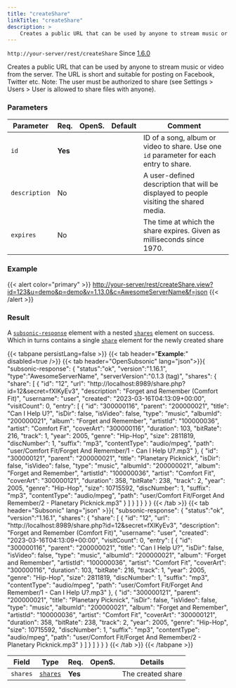 ```yaml
---
title: "createShare"
linkTitle: "createShare"
description: >
    Creates a public URL that can be used by anyone to stream music or video from the server.
---
```


`http://your-server/rest/createShare` Since [1.6.0](../../subsonic-versions)

Creates a public URL that can be used by anyone to stream music or video from the server. The URL is short and suitable for posting on Facebook, Twitter etc. Note: The user must be authorized to share (see Settings > Users > User is allowed to share files with anyone).

### Parameters

| Parameter | Req. | OpenS. | Default | Comment |
| --- | --- | --- | --- | --- |
| `id` | **Yes** |  |    | ID of a song, album or video to share. Use one `id` parameter for each entry to share. |
| `description` | No  | |      | A user-defined description that will be displayed to people visiting the shared media. |
| `expires` | No  |   |   | The time at which the share expires. Given as milliseconds since 1970. |

### Example

{{< alert color="primary" >}} <http://your-server/rest/createShare.view?id=123&u=demo&p=demo&v=1.13.0&c=AwesomeServerName&f=json> {{< /alert >}}

### Result

A [`subsonic-response`](../../responses/subsonic-response) element with a nested [`shares`](../../responses/shares) element on success. Which in turns contains a single [`share`](../../responses/share) element for the newly created share

{{< tabpane persistLang=false >}}
{{< tab header="**Example**:" disabled=true />}}
{{< tab header="OpenSubsonic" lang="json">}}{
  "subsonic-response": {
    "status":"ok",
    "version":"1.16.1",
    "type":"AwesomeServerName",
    "serverVersion":"0.1.3 (tag)",
    "shares": {
      "share": [
        {
            "id": "12",
            "url": "http://localhost:8989/share.php?id=12&secret=fXlKyEv3",
            "description": "Forget and Remember (Comfort Fit)",
            "username": "user",
            "created": "2023-03-16T04:13:09+00:00",
            "visitCount": 0,
            "entry": [
                {
                    "id": "300000116",
                    "parent": "200000021",
                    "title": "Can I Help U?",
                    "isDir": false,
                    "isVideo": false,
                    "type": "music",
                    "albumId": "200000021",
                    "album": "Forget and Remember",
                    "artistId": "100000036",
                    "artist": "Comfort Fit",
                    "coverArt": "300000116",
                    "duration": 103,
                    "bitRate": 216,
                    "track": 1,
                    "year": 2005,
                    "genre": "Hip-Hop",
                    "size": 2811819,
                    "discNumber": 1,
                    "suffix": "mp3",
                    "contentType": "audio/mpeg",
                    "path": "user/Comfort Fit/Forget And Remember/1 - Can I Help U?.mp3"
                },
                {
                    "id": "300000121",
                    "parent": "200000021",
                    "title": "Planetary Picknick",
                    "isDir": false,
                    "isVideo": false,
                    "type": "music",
                    "albumId": "200000021",
                    "album": "Forget and Remember",
                    "artistId": "100000036",
                    "artist": "Comfort Fit",
                    "coverArt": "300000121",
                    "duration": 358,
                    "bitRate": 238,
                    "track": 2,
                    "year": 2005,
                    "genre": "Hip-Hop",
                    "size": 10715592,
                    "discNumber": 1,
                    "suffix": "mp3",
                    "contentType": "audio/mpeg",
                    "path": "user/Comfort Fit/Forget And Remember/2 - Planetary Picknick.mp3"
                }
            ]
        }
      ]
    }
  }
}
{{< /tab >}}
{{< tab header="Subsonic" lang="json" >}}{
  "subsonic-response": {
    "status":"ok",
    "version":"1.16.1",
    "shares": {
      "share": [
        {
            "id": "12",
            "url": "http://localhost:8989/share.php?id=12&secret=fXlKyEv3",
            "description": "Forget and Remember (Comfort Fit)",
            "username": "user",
            "created": "2023-03-16T04:13:09+00:00",
            "visitCount": 0,
            "entry": [
                {
                    "id": "300000116",
                    "parent": "200000021",
                    "title": "Can I Help U?",
                    "isDir": false,
                    "isVideo": false,
                    "type": "music",
                    "albumId": "200000021",
                    "album": "Forget and Remember",
                    "artistId": "100000036",
                    "artist": "Comfort Fit",
                    "coverArt": "300000116",
                    "duration": 103,
                    "bitRate": 216,
                    "track": 1,
                    "year": 2005,
                    "genre": "Hip-Hop",
                    "size": 2811819,
                    "discNumber": 1,
                    "suffix": "mp3",
                    "contentType": "audio/mpeg",
                    "path": "user/Comfort Fit/Forget And Remember/1 - Can I Help U?.mp3"
                },
                {
                    "id": "300000121",
                    "parent": "200000021",
                    "title": "Planetary Picknick",
                    "isDir": false,
                    "isVideo": false,
                    "type": "music",
                    "albumId": "200000021",
                    "album": "Forget and Remember",
                    "artistId": "100000036",
                    "artist": "Comfort Fit",
                    "coverArt": "300000121",
                    "duration": 358,
                    "bitRate": 238,
                    "track": 2,
                    "year": 2005,
                    "genre": "Hip-Hop",
                    "size": 10715592,
                    "discNumber": 1,
                    "suffix": "mp3",
                    "contentType": "audio/mpeg",
                    "path": "user/Comfort Fit/Forget And Remember/2 - Planetary Picknick.mp3"
                }
            ]
        }
      ]
    }
  }
}
{{< /tab >}}
{{< /tabpane >}}

| Field |  Type | Req. | OpenS. | Details |
| --- | --- | --- | --- | --- |
| `shares` | [`shares`](../../responses/shares) | **Yes** |     | The created share |

